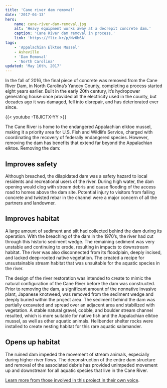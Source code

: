 ```yaml
---
title: 'Cane river dam removal'
date: '2017-04-13'
hero:
    name: cane-river-dam-removal.jpg
    alt: 'Heavy equipment works away at a decrepit concrete dam.'
    caption: 'Cane River dam removal in process.'
    link: 'https://flic.kr/p/Nv6b6A'
tags:
    - 'Appalachian Elktoe Mussel'
    - Asheville
    - 'Dam Removal'
    - 'North Carolina'
updated: 'May 16th, 2017'
---
```


In the fall of 2016, the final piece of concrete was removed from the Cane River Dam, in North Carolina’s Yancey County, completing a process started eight years earlier. Built in the early 20th century, it’s hydropower generating house once provided all the electricity used in the county, but decades ago it was damaged, fell into disrepair, and has deteriorated ever since.

{{< youtube -T8JlCTX-YY >}}

The Cane River is home to the endangered Appalachian elktoe mussel, making it a priority area for U.S. Fish and Wildlife Service, charged with coordinating the recovery of federally endangered species. However, removing the dam has benefits that extend far beyond the Appalachian elktoe. Removing the dam:

## Improves safety

Although breached, the dilapidated dam was a safety hazard to local residents and recreational users of the river.  During high water, the dam opening would clog with stream debris and cause flooding of the access road to homes above the dam site.  Potential injury to visitors from falling concrete and twisted rebar in the channel were a major concern of all the partners and landowner.

## Improves habitat

A large amount of sediment and silt had collected behind the dam during its operation.  With the breaching of the dam in the 1970’s, the river had cut through this historic sediment wedge.  The remaining sediment was very unstable and continuing to erode, resulting in impacts to downstream habitat.  The river was also disconnected from its floodplain, deeply incised, and lacked deep-rooted native vegetation.   The created a recipe for unsustainable stream habitat that was unsuitable for the aquatic species in the river.

The design of the river restoration was intended to create to mimic the natural configuration of the Cane River before the dam was constructed.  Prior to removing the dam, a significant amount of the nonnative invasive plant, Japanese knotweed, was removed from the sediment wedge and deeply buried within the project area.  The sediment behind the dam was partially excavated and spread over an adjacent area and stabilized with vegetation.  A stable natural gravel, cobble, and boulder stream channel resulted, which is more suitable for native fish and the Appalachian elktoe mussel, as well as other aquatic animals.  Hellbender shelter rocks were installed to create nesting habitat for this rare aquatic salamander.  

## Opens up habitat

The ruined dam impeded the movement of stream animals, especially during higher river flows.  The deconstruction of the entire dam structure and removal of the associated debris has provided unimpeded movement up and downstream for all aquatic species that live in the Cane River.

[Learn more from those involved in this project in their own voice](https://www.fws.gov/asheville/htmls/stories/Cane-Dam-Removal.html).

